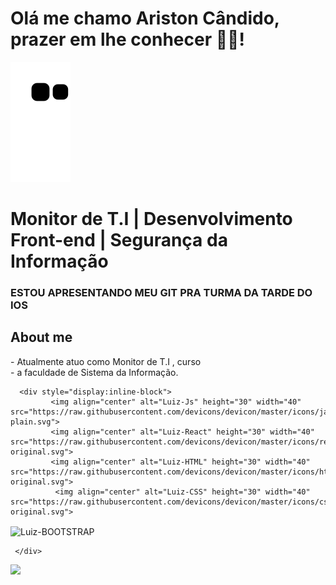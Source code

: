 ## <h1>Olá me chamo Ariston Cândido, prazer em lhe conhecer 🐱‍💻!</h1>

</div>
  
  <div align="center">
  <a href="https://github.com/aristoncandido">
   

  </a>
</div>
 
<div> 

 
  ![Snake animation](https://github.com/rafaballerini/rafaballerini/blob/output/github-contribution-grid-snake.svg)
 
 
 
</div>

  <h1 >
     Monitor de T.I | Desenvolvimento Front-end | Segurança da Informação
  </h1>
    <h3> ESTOU APRESENTANDO MEU GIT PRA TURMA DA TARDE DO IOS</h3>
 
 <div>
  
  <h2> About me</h2>
  <p>
             - Atualmente atuo como Monitor de T.I , curso <br>
             - a faculdade de Sistema da Informação. <br>
    
      <div style="display:inline-block">
             <img align="center" alt="Luiz-Js" height="30" width="40" src="https://raw.githubusercontent.com/devicons/devicon/master/icons/javascript/javascript-plain.svg">  
             <img align="center" alt="Luiz-React" height="30" width="40" src="https://raw.githubusercontent.com/devicons/devicon/master/icons/react/react-original.svg">
             <img align="center" alt="Luiz-HTML" height="30" width="40" src="https://raw.githubusercontent.com/devicons/devicon/master/icons/html5/html5-original.svg">
              <img align="center" alt="Luiz-CSS" height="30" width="40" src="https://raw.githubusercontent.com/devicons/devicon/master/icons/css3/css3-original.svg">
<img align="center" alt="Luiz-BOOTSTRAP" height="30" width="40" src="https://cdn.jsdelivr.net/gh/devicons/devicon/icons/bootstrap/bootstrap-plain.svg" />
    
     </div>     
      
  </p>
   <a href="https://www.linkedin.com/in/ariston-cândido-44964a1bb/" target="_blank"><img src="https://img.shields.io/badge/-LinkedIn-%230077B5?style=for-the-badge&logo=linkedin&logoColor=white" target="_blank"></a> 
         




</div>
